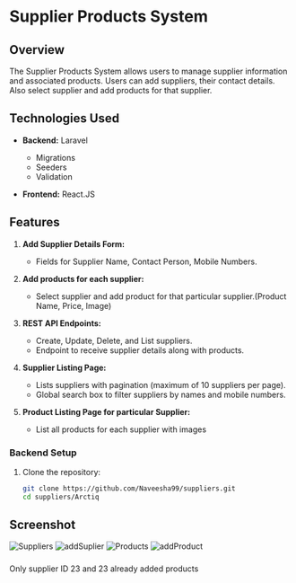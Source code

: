 # Supplier Products System

## Overview

The Supplier Products System allows users to manage supplier information and associated products. Users can add suppliers, their contact details. Also select supplier and add products for that supplier.

## Technologies Used

- **Backend:** Laravel
  - Migrations
  - Seeders
  - Validation

- **Frontend:** React.JS

## Features

1. **Add Supplier Details Form:**
   - Fields for Supplier Name, Contact Person, Mobile Numbers.

2. **Add products for each supplier:**
   - Select supplier and add product for that particular supplier.(Product Name, Price, Image)

3. **REST API Endpoints:**
   - Create, Update, Delete, and List suppliers.
   - Endpoint to receive supplier details along with products.

4. **Supplier Listing Page:**
   - Lists suppliers with pagination (maximum of 10 suppliers per page).
   - Global search box to filter suppliers by names and mobile numbers.

5. **Product Listing Page for particular Supplier:**
   - List all products for each supplier with images


### Backend Setup

1. Clone the repository:

   ```bash
   git clone https://github.com/Naveesha99/suppliers.git
   cd suppliers/Arctiq

## Screenshot
![Suppliers](images/supplier.png)
![addSuplier](images/addSupplier.png)
![Products](images/product.png)
![addProduct](images/addProduct.png)

###

Only supplier ID 23 and 23 already added products